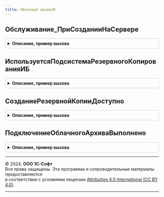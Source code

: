 ```yaml
---
title: Облачный архив20
---
```



## Обслуживание_ПриСозданииНаСервере
<details style="margin: 1em 0; padding: 0.5em; border: 1px solid #ccc; border-radius: 6px;">

<summary style="font-weight: bold; cursor: pointer;">Описание, пример вызова</summary>

```bsl

// Вызывается из обработчика ПриСозданииНаСервере() формы Обслуживание панели администрирования БСП. Выполняет настройку
// отображения элементов управления связанных с облачным архивом.
//
// Параметры:
//  Форма - см. Обработка.ПанельАдминистрированияБСП.Форма.Обслуживание
//
Процедура Обслуживание_ПриСозданииНаСервере(Форма) Экспорт
```

Пример вызова
```bsl
ОблачныйАрхив20.Обслуживание_ПриСозданииНаСервере(Форма) 
```
</details>

## ИспользуетсяПодсистемаРезервногоКопированияИБ
<details style="margin: 1em 0; padding: 0.5em; border: 1px solid #ccc; border-radius: 6px;">

<summary style="font-weight: bold; cursor: pointer;">Описание, пример вызова</summary>

```bsl

// Возвращает признак работы подсистемы РезервноеКопированиеИБ в качестве основной подсистемы архивирования.
//
// Возвращаемое значение:
//  Булево - Истина, если подсистема РезервноеКопированиеИБ является основной подсистемой архивирования.
//
Функция ИспользуетсяПодсистемаРезервногоКопированияИБ() Экспорт
```

Пример вызова
```bsl
Результат = ОблачныйАрхив20.ИспользуетсяПодсистемаРезервногоКопированияИБ() 
```
</details>

## СозданиеРезервнойКопииДоступно
<details style="margin: 1em 0; padding: 0.5em; border: 1px solid #ccc; border-radius: 6px;">

<summary style="font-weight: bold; cursor: pointer;">Описание, пример вызова</summary>

```bsl

// Проверяет доступность инструмента создания резервной копии в Облачный архив.
//
// Возвращаемое значение:
//  Булево - Истина, если инструмент создания резервной копии доступен.
//
Функция СозданиеРезервнойКопииДоступно() Экспорт
```

Пример вызова
```bsl
Результат = ОблачныйАрхив20.СозданиеРезервнойКопииДоступно() 
```
</details>

## ПодключениеОблачногоАрхиваВыполнено
<details style="margin: 1em 0; padding: 0.5em; border: 1px solid #ccc; border-radius: 6px;">

<summary style="font-weight: bold; cursor: pointer;">Описание, пример вызова</summary>

```bsl

// Возвращает признак подключения информационной базы к Облачному архиву.
//
// Возвращаемое значение:
//  Булево - Истина, если параметры резервного копирования хранят информацию о пройденной процедуре регистрации в
//    сервисе Облачного архива.
//
Функция ПодключениеОблачногоАрхиваВыполнено() Экспорт
```

Пример вызова
```bsl
Результат = ОблачныйАрхив20.ПодключениеОблачногоАрхиваВыполнено() 
```
</details>

---

© 2024, **ООО 1С-Софт**  
Все права защищены. Эта программа и сопроводительные материалы предоставляются  
в соответствии с условиями лицензии [Attribution 4.0 International (CC BY 4.0)](https://creativecommons.org/licenses/by/4.0/legalcode).

---
